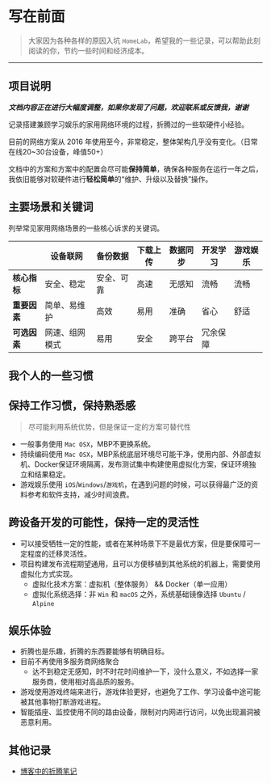 # 写在前面

> 大家因为各种各样的原因入坑 `HomeLab`，希望我的一些记录，可以帮助此刻阅读的你，节约一些时间和经济成本。

---

## 项目说明

_**文档内容正在进行大幅度调整，如果你发现了问题，欢迎联系或反馈我，谢谢**_

记录搭建兼顾学习娱乐的家用网络环境的过程，折腾过的一些软硬件小经验。

目前的网络方案从 2016 年使用至今，非常稳定，整体架构几乎没有变化。（日常在线20~30台设备，峰值50+）

文档中的方案和方案中的配置会尽可能**保持简单**，确保各种服务在运行一年之后，我依旧能够对软硬件进行**轻松简单**的“维护、升级以及替换”操作。

## 主要场景和关键词

列举常见家用网络场景的一些核心诉求的关键词。

|     | 设备联网 | 备份数据 | 下载上传 | 数据同步 | 开发学习 | 游戏娱乐 |
| --- | --- | --- | --- | --- | --- | --- |
| **核心指标** | 安全、稳定   | 安全、可靠 | 高速 | 无感知 |  流畅  | 流畅 |
| **重要因素** | 简单、易维护  | 高效     | 易用 |  准确  |  省心  | 舒适 |
| **可选因素** | 网速、组网模式 | 易用     | 安全 | 跨平台 | 冗余保障 | |

## 我个人的一些习惯

## 保持工作习惯，保持熟悉感

> 尽可能利用系统优势，但是保证一定的方案可替代性

- 一般事务使用 `Mac OSX`，MBP不更换系统。
- 持续编码使用 `Mac OSX`，MBP系统底层环境尽可能干净，使用内部、外部虚拟机、Docker保证环境隔离，发布测试集中构建使用虚拟化方案，保证环境独立和结果稳定。
- 游戏娱乐使用 `iOS`/`Windows`/`游戏机`，在遇到问题的时候，可以获得最广泛的资料参考和软件支持，减少时间浪费。

## 跨设备开发的可能性，保持一定的灵活性

- 可以接受牺牲一定的性能，或者在某种场景下不是最优方案，但是要保障可一定程度的迁移灵活性。
- 项目构建发布流程期望通用，且可以方便移植到其他系统的机器上，需要使用虚拟化方式实现。
  - 虚拟化技术方案：虚拟机（整体服务） && Docker（单一应用）
  - 虚拟化系统选择：非 `Win` 和 `macOS` 之外，系统基础镜像选择 `Ubuntu` / `Alpine`

## 娱乐体验

- 折腾也是乐趣，折腾的东西要能够有明确目标。
- 目前不再使用多服务商网络聚合
    - 达不到稳定无感知，时不时花时间维护一下，没什么意义，不如选择一家服务商，使用相对高品质的服务。
- 游戏使用游戏终端来进行，游戏体验更好，也避免了工作、学习设备中途可能被其他事物打断游戏进程。
- 智能插座、监控使用不同的路由设备，限制对内网进行访问，以免出现漏洞被恶意利用。

## 其他记录

- [博客中的折腾笔记](https://soulteary.com/subject/life/)
